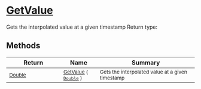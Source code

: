 # [GetValue](./LinearInterpolation-100663767.md)

Gets the interpolated value at a given timestamp
Return type:
## Methods

| Return | Name | Summary | 
| --- | --- | --- | 
| <sub>[Double](https://docs.microsoft.com/en-us/dotnet/api/System.Double)</sub><img width=200/>| <sub>[GetValue](./LinearInterpolation-100663767.md) ( [`Double`](https://docs.microsoft.com/en-us/dotnet/api/System.Double) )</sub>| <sub>Gets the interpolated value at a given timestamp</sub><img width=200/>| <br>


